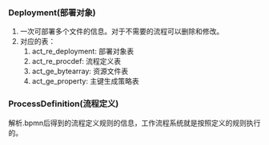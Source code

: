 ###  Deployment(部署对象)

1. 一次可部署多个文件的信息。对于不需要的流程可以删除和修改。
2. 对应的表：
	1. act_re_deployment: 部署对象表
	2. act_re_procdef: 流程定义表
	3. act_ge_bytearray: 资源文件表
	4. act_ge_property: 主键生成策略表

### ProcessDefinition(流程定义)

解析.bpmn后得到的流程定义规则的信息，工作流程系统就是按照定义的规则执行的。
